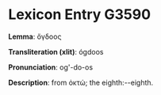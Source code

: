 # Lexicon Entry G3590

**Lemma**: ὄγδοος

**Transliteration (xlit)**: ógdoos

**Pronunciation**: og'-do-os

**Description**:
from ὀκτώ; the eighth:--eighth.
